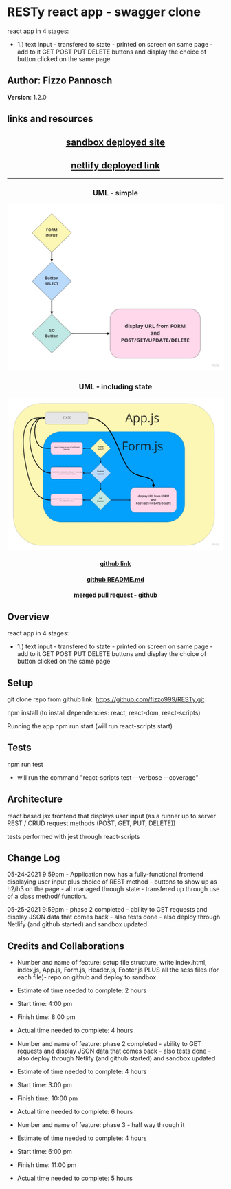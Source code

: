 # RESTy react app - swagger clone

react app in 4 stages:

- 1.) text input - transfered to state - printed on screen on same page - add to it GET POST PUT DELETE buttons and display the choice of button clicked on the same page

## Author: Fizzo Pannosch

**Version**: 1.2.0

<!-- (increment the patch/fix version number if you make more commits past your first submission) -->

## links and resources

## <center> [sandbox deployed site](https://t0stu.csb.app/) </center>

## <center> [netlify deployed link](https://app.netlify.com/sites/nifty-bartik-ec9bd4/deploys/60adc328de636832fc8357ac) </center>

<hr>

### <center> UML - simple </center>

![UML - simple](public/assets/RESTy-1-UML.jpg)

### <center> UML - including state </center>

![UML - including state](public/assets/RESTy-2-UML.jpg)

#### <center> [github link](https://github.com/fizzo999/RESTy) </center>

#### <center> [github README.md](https://github.com/fizzo999/RESTy/blob/main/README.md) </center>

#### <center> [merged pull request - github](https://github.com/fizzo999/auth-api/pull/2) </center>

<!-- ## <center> UML DIAGRAM </center>

![web request response cycle diagram 001](./src/assets/1693signup-UMI.PNG)
![web request response cycle diagram 002](./src/assets/1692signin-UMI.PNG)
![web request response cycle diagram 003](./src/assets/1691users-UMI.PNG) -->

## Overview

react app in 4 stages:

- 1.) text input - transfered to state - printed on screen on same page - add to it GET POST PUT DELETE buttons and display the choice of button clicked on the same page

## Setup

git clone repo from github link:
https://github.com/fizzo999/RESTy.git

npm install
(to install dependencies: react, react-dom, react-scripts)

Running the app
npm run start (will run react-scripts start)

## Tests

npm run test

- will run the command "react-scripts test --verbose --coverage"

## Architecture

react based jsx frontend that displays user input (as a runner up to server REST / CRUD request methods (POST, GET, PUT, DELETE))

tests performed with jest through react-scripts

## Change Log

05-24-2021 9:59pm - Application now has a fully-functional frontend displaying user input plus choice of REST method - buttons to show up as h2/h3 on the page - all managed through state - transfered up through use of a class method/ function.

05-25-2021 9:59pm - phase 2 completed - ability to GET requests and display JSON data that comes back - also tests done - also deploy through Netlify (and github started) and sandbox updated

## Credits and Collaborations

- Number and name of feature: setup file structure, write index.html, index,js, App.js, Form.js, Header.js, Footer.js PLUS all the scss files (for each file)- repo on github and deploy to sandbox
- Estimate of time needed to complete: 2 hours
- Start time: 4:00 pm
- Finish time: 8:00 pm
- Actual time needed to complete: 4 hours

- Number and name of feature: phase 2 completed - ability to GET requests and display JSON data that comes back - also tests done - also deploy through Netlify (and github started) and sandbox updated
- Estimate of time needed to complete: 4 hours
- Start time: 3:00 pm
- Finish time: 10:00 pm
- Actual time needed to complete: 6 hours

- Number and name of feature: phase 3 - half way through it
- Estimate of time needed to complete: 4 hours
- Start time: 6:00 pm
- Finish time: 11:00 pm
- Actual time needed to complete: 5 hours
